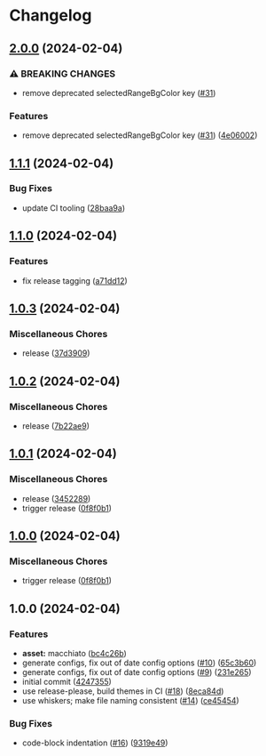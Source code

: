 # Changelog

## [2.0.0](https://github.com/catppuccin/lazygit/compare/v1.1.1...v2.0.0) (2024-02-04)


### ⚠ BREAKING CHANGES

* remove deprecated selectedRangeBgColor key ([#31](https://github.com/catppuccin/lazygit/issues/31))

### Features

* remove deprecated selectedRangeBgColor key ([#31](https://github.com/catppuccin/lazygit/issues/31)) ([4e06002](https://github.com/catppuccin/lazygit/commit/4e06002d9d84a470b63226827dd2c3d827499793))

## [1.1.1](https://github.com/catppuccin/lazygit/compare/v1.1.0...v1.1.1) (2024-02-04)


### Bug Fixes

* update CI tooling ([28baa9a](https://github.com/catppuccin/lazygit/commit/28baa9add76d22701301b96b9559ddc9c81f1014))

## [1.1.0](https://github.com/catppuccin/lazygit/compare/v1.0.3...v1.1.0) (2024-02-04)


### Features

* fix release tagging ([a71dd12](https://github.com/catppuccin/lazygit/commit/a71dd12fd9eaf27d4c697ab91a9638950d5dda75))

## [1.0.3](https://github.com/catppuccin/lazygit/compare/v1.0.2...v1.0.3) (2024-02-04)


### Miscellaneous Chores

* release ([37d3909](https://github.com/catppuccin/lazygit/commit/37d39091a88f205f6551ec1c89e7c618ed0ec58a))

## [1.0.2](https://github.com/catppuccin/lazygit/compare/v1.0.1...v1.0.2) (2024-02-04)


### Miscellaneous Chores

* release ([7b22ae9](https://github.com/catppuccin/lazygit/commit/7b22ae9e107a9cb17e63f155ef4e148a2d83fde7))

## [1.0.1](https://github.com/catppuccin/lazygit/compare/v1.0.0...v1.0.1) (2024-02-04)


### Miscellaneous Chores

* release ([3452289](https://github.com/catppuccin/lazygit/commit/3452289ae7c2260c67b34962593e5d1c82714017))
* trigger release ([0f8f0b1](https://github.com/catppuccin/lazygit/commit/0f8f0b1e169b50acf8e0cfcc926248f3be7e753c))

## [1.0.0](https://github.com/catppuccin/lazygit/compare/v1.0.0...v1.0.0) (2024-02-04)


### Miscellaneous Chores

* trigger release ([0f8f0b1](https://github.com/catppuccin/lazygit/commit/0f8f0b1e169b50acf8e0cfcc926248f3be7e753c))

## 1.0.0 (2024-02-04)


### Features

* **asset:** macchiato ([bc4c26b](https://github.com/catppuccin/lazygit/commit/bc4c26beefadcfe5d331b950be47420ee379a229))
* generate configs, fix out of date config options ([#10](https://github.com/catppuccin/lazygit/issues/10)) ([65c3b60](https://github.com/catppuccin/lazygit/commit/65c3b60aafc12b2c88494e012dbb1404086484dd))
* generate configs, fix out of date config options ([#9](https://github.com/catppuccin/lazygit/issues/9)) ([231e265](https://github.com/catppuccin/lazygit/commit/231e26561842662a33524180d74d28e787592a5f))
* initial commit ([4247355](https://github.com/catppuccin/lazygit/commit/4247355132f64ba624e0b9119d5f8208e308031c))
* use release-please, build themes in CI ([#18](https://github.com/catppuccin/lazygit/issues/18)) ([8eca84d](https://github.com/catppuccin/lazygit/commit/8eca84d003ab7a661c1d900ba7d91fcd7bf69f21))
* use whiskers; make file naming consistent ([#14](https://github.com/catppuccin/lazygit/issues/14)) ([ce45454](https://github.com/catppuccin/lazygit/commit/ce454540e5411287b0f5833e7056bcc835f8c952))


### Bug Fixes

* code-block indentation ([#16](https://github.com/catppuccin/lazygit/issues/16)) ([9319e49](https://github.com/catppuccin/lazygit/commit/9319e49f761ddb154c0b5386afd7441170f6dfd3))

